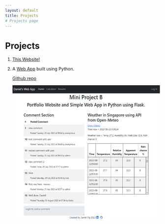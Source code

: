 ```yaml
---
layout: default
title: Projects
# Projects page
---
```


# Projects

1. [This Website!](https://github.com/daniel-yip92/daniel-yip92.github.io)
2. A [Web App](danielyip.pythonanywhere.com) built using Python. 
    
    [Github repo](https://github.com/daniel-yip92/portfolio-website)

    <img src="/assets/images/PythonAnywhereApp.png" width="539" height="438">
